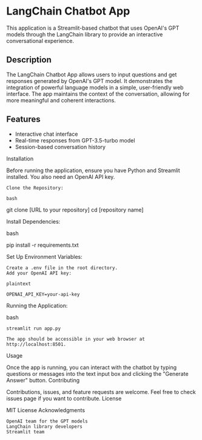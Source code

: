 # LangChain Chatbot App

This application is a Streamlit-based chatbot that uses OpenAI's GPT models through the LangChain library to provide an interactive conversational experience.
## Description
The LangChain Chatbot App allows users to input questions and get responses generated by OpenAI's GPT model. It demonstrates the integration of powerful language models in a simple, user-friendly web interface. The app maintains the context of the conversation, allowing for more meaningful and coherent interactions.
## Features
- Interactive chat interface
- Real-time responses from GPT-3.5-turbo model
- Session-based conversation history

Installation

Before running the application, ensure you have Python and Streamlit installed. You also need an OpenAI API key.

    Clone the Repository:

    bash

git clone [URL to your repository]
cd [repository name]

Install Dependencies:

bash

pip install -r requirements.txt

Set Up Environment Variables:

    Create a .env file in the root directory.
    Add your OpenAI API key:

    plaintext

    OPENAI_API_KEY=your-api-key

Running the Application:

bash

    streamlit run app.py

    The app should be accessible in your web browser at http://localhost:8501.

Usage

Once the app is running, you can interact with the chatbot by typing questions or messages into the text input box and clicking the "Generate Answer" button.
Contributing

Contributions, issues, and feature requests are welcome. Feel free to check issues page if you want to contribute.
License

MIT License
Acknowledgments

    OpenAI team for the GPT models
    LangChain library developers
    Streamlit team

